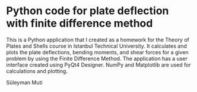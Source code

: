 # Python code for plate deflection with finite difference method

This is a Python application that I created as a homework for the Theory of Plates and Shells course in Istanbul Technical University. It calculates and plots the plate deflections, bending moments, and shear forces for a given problem by using the Finite Difference Method. The application has a user interface created using PyQt4 Designer. NumPy and Matplotlib are used for calculations and plotting.

Süleyman Muti
